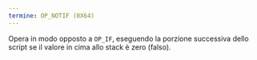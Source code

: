 ```yaml
---
termine: OP_NOTIF (0X64)
---
```


Opera in modo opposto a `OP_IF`, eseguendo la porzione successiva dello script se il valore in cima allo stack è zero (falso).